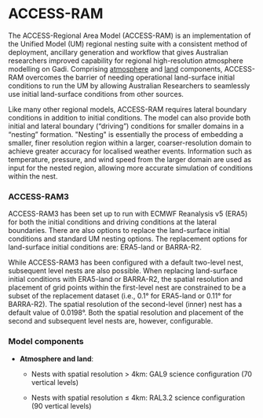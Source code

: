 # ACCESS-RAM 

<!---
![ACCESS RAM model](/assets/model-config-logos/configurations-without-titles/access-ram.png){: class="img-contain white-background round-edges with-padding intro-img" loading="lazy"}
-->

The ACCESS-Regional Area Model (ACCESS-RAM) is an implementation of the Unified Model (UM) regional nesting suite with a consistent method of deployment, ancillary generation and workflow that gives Australian researchers improved capability for regional high-resolution atmosphere modelling on Gadi. Comprising [atmosphere](/models/model_components/atmosphere) and [land](/models/model_components/land) components, ACCESS-RAM overcomes the barrier of needing operational land-surface initial conditions to run the UM by allowing Australian Researchers to seamlessly use initial land-surface conditions from other sources.<br>
 
Like many other regional models, ACCESS-RAM requires lateral boundary conditions in addition to initial conditions. The model can also provide both initial and lateral boundary (“driving”) conditions for smaller domains in a “nesting” formation. "Nesting" is essentially the process of embedding a smaller, finer resolution region within a larger, coarser-resolution domain to achieve greater accuracy for localised weather events. Information such as temperature, pressure, and wind speed from the larger domain are used as input for the nested region, allowing more accurate simulation of conditions within the nest. <br>


### ACCESS-RAM3 
ACCESS-RAM3 has been set up to run with ECMWF Reanalysis v5 (ERA5) for both the initial conditions and driving conditions at the lateral boundaries. There are also options to replace the land-surface initial conditions and standard UM nesting options. The replacement options for land-surface initial conditions are: ERA5-land or BARRA-R2.<br>   

While ACCESS-RAM3 has been configured with a default two-level nest, subsequent level nests are also possible. When replacing land-surface initial conditions with ERA5-land or BARRA-R2, the spatial resolution and placement of grid points within the first-level nest are constrained to be a subset of the replacement dataset (i.e., 0.1° for ERA5-land or 0.11° for BARRA-R2). The spatial resolution of the second-level (inner) nest has a default value of 0.0198°. Both the spatial resolution and placement of the second and subsequent level nests are, however, configurable.<br> 

### Model components 

- **Atmosphere and land**:
   - Nests with spatial resolution > 4km: GAL9 science configuration (70 vertical levels)  

  - Nests with spatial resolution ≤ 4km: RAL3.2 science configuration (90 vertical levels)  
